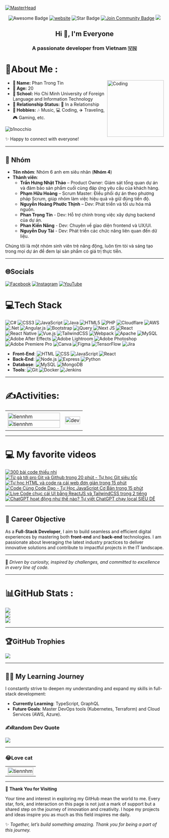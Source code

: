 [![MasterHead](https://firebasestorage.googleapis.com/v0/b/flexi-coding.appspot.com/o/dempgi7-520f8d5f-63d4-4453-8822-dbc149ae27f8.gif?alt=media&token=91c0c7b2-93c3-4029-b011-1a8703c5730d)](https://rishavchanda.io)
<!-- <img align="left" width="400" src="https://github.githubassets.com/images/modules/profile/profile-first-repo.svg" /> -->
<!-- <img align="right" width="64" src="https://img.icons8.com/color/48/vietnam-circular.png" /> -->
</h1>
<div align="center">
<img src="https://cdn.rawgit.com/sindresorhus/awesome/d7305f38d29fed78fa85652e3a63e154dd8e8829/media/badge.svg" alt="Awesome Badge"/>
<a href="https://arbeitnow.com/?utm_source=awesome-github-profile-readme"><img src="https://img.shields.io/static/v1?label=&labelColor=505050&message=arbeitnow&color=%230076D6&style=flat&logo=google-chrome&logoColor=%230076D6" alt="website"/></a>
<!-- <img src="http://hits.dwyl.com/abhisheknaiidu/awesome-github-profile-readme.svg" alt="Hits Badge"/> -->
<img src="https://img.shields.io/static/v1?label=%F0%9F%8C%9F&message=If%20Useful&style=style=flat&color=BC4E99" alt="Star Badge"/>
<a href="https://discord.gg/YPERM8en"><img src="https://img.shields.io/discord/733027681184251937.svg?style=flat&label=Join%20Community&color=7289DA" alt="Join Community Badge"/></a>
<a href="https://x.com/tincutee" ><img src="https://img.shields.io/twitter/follow/b1nocchio.svg?style=social" /> </a>
<br>
</div>

<h2 align="center">Hi 👋, I'm Everyone</h2>
<p align="center">
  <h3 align="center">A passionate developer from Vietnam 🇻🇳 </h3>
</p>

# 💫About Me :
<img align="right" alt="Coding" width="180" src="https://yt3.googleusercontent.com/i-zlYSC8n_BLiXNVF-t0etsgnRVIYrM9S3mF0TW3OoirvXw_-QXyKkdc8Wh3rifoZSqZMGA6nFg=s160-c-k-c0x00ffffff-no-rj">

- **👤 Name:** Phan Trong Tin
- **🎂 Age:** 20
- **🏫 School:** Ho Chi Minh University of Foreign Language and Information Technology
- **💑 Relationship Status:** 💞 In a Relationship
- **🎨 Hobbies:** 🎶 Music, 💻 Coding, ✈️ Traveling, 🎮 Gaming, etc.
<p align="left"> <img src="https://komarev.com/ghpvc/?username=b1nocchhio&label=Profile%20views&color=0e75b6&style=flat" alt="b1nocchio" /> </p>

✨ Happy to connect with everyone!

---

## 👥 Nhóm

- **Tên nhóm**: Nhóm 6 anh em siêu nhân (**Nhóm 4**)
- **Thành viên**:
  - **Trần Hưng Nhật Thảo** – Product Owner: Giám sát tổng quan dự án và đảm bảo sản phẩm cuối cùng đáp ứng yêu cầu của khách hàng.
  - **Phạm Hữu Hoàng** – Scrum Master: Điều phối dự án theo phương pháp Scrum, giúp nhóm làm việc hiệu quả và giữ đúng tiến độ.
  - **Nguyễn Hoàng Phước Thịnh** – Dev: Phát triển và tối ưu hóa mã nguồn.
  - **Phan Trọng Tín** - Dev: Hỗ trợ chính trong việc xây dựng backend của dự án.
  - **Phan Kiến Năng** - Dev: Chuyên về giao diện frontend và UX/UI.
  - **Nguyễn Duy Tài** - Dev: Phát triển các chức năng liên quan đến dữ liệu.

Chúng tôi là một nhóm sinh viên trẻ năng động, luôn tìm tòi và sáng tạo trong mọi dự án để đem lại sản phẩm có giá trị thực tiễn.

---

## 🌐Socials
[![Facebook](https://img.shields.io/badge/Facebook-%231877F2.svg?logo=Facebook&logoColor=white)](https://facebook.com/https://www.facebook.com/p2t.29/) [![Instagram](https://img.shields.io/badge/Instagram-%23E4405F.svg?logo=Instagram&logoColor=white)](https://instagram.com/https://www.instagram.com/p2t.29/) [![YouTube](https://img.shields.io/badge/YouTube-%23FF0000.svg?logo=YouTube&logoColor=white)](https://youtube.com/c/https://www.youtube.com/@p2t29) 
# 💻Tech Stack
![C#](https://img.shields.io/badge/c%23-%23239120.svg?style=flat&logo=c-sharp&logoColor=white) ![CSS3](https://img.shields.io/badge/css3-%231572B6.svg?style=flat&logo=css3&logoColor=white) ![JavaScript](https://img.shields.io/badge/javascript-%23323330.svg?style=flat&logo=javascript&logoColor=%23F7DF1E) ![Java](https://img.shields.io/badge/java-%23ED8B00.svg?style=flat&logo=java&logoColor=white) ![HTML5](https://img.shields.io/badge/html5-%23E34F26.svg?style=flat&logo=html5&logoColor=white) ![PHP](https://img.shields.io/badge/php-%23777BB4.svg?style=flat&logo=php&logoColor=white) ![Cloudflare](https://img.shields.io/badge/Cloudflare-F38020?style=flat&logo=Cloudflare&logoColor=white) ![AWS](https://img.shields.io/badge/AWS-%23FF9900.svg?style=flat&logo=amazon-aws&logoColor=white) ![.Net](https://img.shields.io/badge/.NET-5C2D91?style=flat&logo=.net&logoColor=white) ![Angular.js](https://img.shields.io/badge/angular.js-%23E23237.svg?style=flat&logo=angularjs&logoColor=white) ![Bootstrap](https://img.shields.io/badge/bootstrap-%23563D7C.svg?style=flat&logo=bootstrap&logoColor=white) ![jQuery](https://img.shields.io/badge/jquery-%230769AD.svg?style=flat&logo=jquery&logoColor=white) ![Next JS](https://img.shields.io/badge/Next-black?style=flat&logo=next.js&logoColor=white) ![React](https://img.shields.io/badge/react-%2320232a.svg?style=flat&logo=react&logoColor=%2361DAFB) ![React Native](https://img.shields.io/badge/react_native-%2320232a.svg?style=flat&logo=react&logoColor=%2361DAFB) ![Vue.js](https://img.shields.io/badge/vuejs-%2335495e.svg?style=flat&logo=vuedotjs&logoColor=%234FC08D) ![TailwindCSS](https://img.shields.io/badge/tailwindcss-%2338B2AC.svg?style=flat&logo=tailwind-css&logoColor=white) ![Webpack](https://img.shields.io/badge/webpack-%238DD6F9.svg?style=flat&logo=webpack&logoColor=black) ![Apache](https://img.shields.io/badge/apache-%23D42029.svg?style=flat&logo=apache&logoColor=white) ![MySQL](https://img.shields.io/badge/mysql-%2300f.svg?style=flat&logo=mysql&logoColor=white) ![Adobe After Effects](https://img.shields.io/badge/Adobe%20After%20Effects-9999FF.svg?style=flat&logo=Adobe%20After%20Effects&logoColor=white) ![Adobe Lightroom](https://img.shields.io/badge/Adobe%20Lightroom-31A8FF.svg?style=flat&logo=Adobe%20Lightroom&logoColor=white) ![Adobe Photoshop](https://img.shields.io/badge/adobephotoshop-%2331A8FF.svg?style=flat&logo=adobephotoshop&logoColor=white) ![Adobe Premiere Pro](https://img.shields.io/badge/Adobe%20Premiere%20Pro-9999FF.svg?style=flat&logo=Adobe%20Premiere%20Pro&logoColor=white) ![Canva](https://img.shields.io/badge/Canva-%2300C4CC.svg?style=flat&logo=Canva&logoColor=white) 	![Figma](https://img.shields.io/badge/figma-%23F24E1E.svg?style=flat&logo=figma&logoColor=white) ![TensorFlow](https://img.shields.io/badge/TensorFlow-%23FF6F00.svg?style=flat&logo=TensorFlow&logoColor=white) ![Jira](https://img.shields.io/badge/jira-%230A0FFF.svg?style=flat&logo=jira&logoColor=white)
- **Front-End**: ![HTML](https://img.shields.io/badge/HTML5-E34F26?logo=html5&logoColor=white) ![CSS](https://img.shields.io/badge/CSS3-1572B6?logo=css3&logoColor=white) ![JavaScript](https://img.shields.io/badge/JavaScript-F7DF1E?logo=javascript&logoColor=black) ![React](https://img.shields.io/badge/React-61DAFB?logo=react&logoColor=black) 
- **Back-End**: ![Node.js](https://img.shields.io/badge/Node.js-339933?logo=node.js&logoColor=white) ![Express](https://img.shields.io/badge/Express-000000?logo=express&logoColor=white) ![Python](https://img.shields.io/badge/Python-3776AB?logo=python&logoColor=white)
- **Database**: ![MySQL](https://img.shields.io/badge/MySQL-4479A1?logo=mysql&logoColor=white) ![MongoDB](https://img.shields.io/badge/MongoDB-47A248?logo=mongodb&logoColor=white)
- **Tools**: ![Git](https://img.shields.io/badge/Git-F05032?logo=git&logoColor=white) ![Docker](https://img.shields.io/badge/Docker-2496ED?logo=docker&logoColor=white) ![Jenkins](https://img.shields.io/badge/Jenkins-D24939?logo=jenkins&logoColor=white)

---

# ✍Activities:
<table style="width:100%;">
  <tr>
    <td>
      <img src="https://github-readme-stats.vercel.app/api/top-langs/?username=tiennhm&bg_color=FFFFFF00&text_color=179fa3&layout=compact&hide=CSS&langs_count=10&custom_title=Top%20ngôn%20ngữ%20được%20dùng" alt="tiennhm" width="100%"/>
      <img src="https://github-readme-stats.vercel.app/api?username=tiennhm&bg_color=FFFFFF00&text_color=179fa3&show_icons=true&count_private=true&include_all_commits=true&custom_title=Hoạt%20động%20trên%20Github" alt="tiennhm" width="100%"/>
    </td>
    <td>
      <p align="center"> 
        <img src="https://cdn.dribbble.com/users/1059583/screenshots/4171367/coding-freak.gif" alt="dev" width="100%"/>
      </p>
    </td>
  </tr>
</table>

---

# 💻 My favorite videos
<!-- YouTube video cards from https://github.com/DenverCoder1/github-readme-youtube-cards -->
<!-- If you want to display the latest videos, then simply follow the instructions in the above repo. -->
<!-- If you however want to select which videos display, then you can manually generate the video link by changing the below parameters in angle brackets. -->
<!-- https://ytcards.demolab.com/?id=<video ID>&title=<video+title>&lang=en&timestamp=<video publish date in Unix time format>&background_color=%230d1117&title_color=%23ffffff&stats_color=%23dedede&max_title_lines=1&width=250&border_radius=5&duration=<video duration in seconds> "<video title>") -->
<!-- BEGIN YOUTUBE-CARDS -->
[![300 bài code thiếu nhi](https://ytcards.demolab.com/?id=IjWuRvHyS3Q&title=300+bài+code+thiếu+nhi&lang=en&timestamp=1636628400&background_color=%230d1117&title_color=%23ffffff&stats_color=%23dedede&max_title_lines=1&width=250&border_radius=5&duration=436 "300 bài code thiếu nhi")](https://www.youtube.com/watch?v=IjWuRvHyS3Q)
[![Từ gà tới pro Git và Github trong 20 phút - Tự học Git siêu tốc](https://ytcards.demolab.com/?id=1JuYQgpbrW0&title=Từ+gà+tới+pro+Git+và+Github+trong+20+phút+-+Tự+học+Git+siêu+tốcb&lang=en&timestamp=1638183600&background_color=%230d1117&title_color=%23ffffff&stats_color=%23dedede&max_title_lines=1&width=250&border_radius=5&duration=380 "Từ gà tới pro Git và Github trong 20 phút - Tự học Git siêu tốc
")](https://www.youtube.com/watch?v=1JuYQgpbrW0)
[![Tự học HTML và code ra cái web đơn giản trong 15 phút](https://ytcards.demolab.com/?id=jSyH0HxKQPY&title=Tự+học+HTML+và+code+ra+cái+web+đơn+giản+trong+15+phút&lang=en&timestamp=1693396800&background_color=%230d1117&title_color=%23ffffff&stats_color=%23dedede&max_title_lines=1&width=250&border_radius=5&duration=786 "Tự học HTML và code ra cái web đơn giản trong 15 phút")](https://www.youtube.com/watch?v=jSyH0HxKQPY)
[![Code Cùng Code Dạo - Tự Học JavaScript Cơ Bản trong 15 phút](https://ytcards.demolab.com/?id=ZIgDYEZl1VE&title=Code+cùng+Code+Dạo+-+Tự+Học+Javascrpit+Cơ+Bản+Trong+15+phút&lang=en&timestamp=1698663600&background_color=%230d1117&title_color=%23ffffff&stats_color=%23dedede&max_title_lines=1&width=250&border_radius=5&duration=695 "Code Cùng Code Dạo - Tự Học JavaScript Cơ Bản trong 15 phút")](https://www.youtube.com/watch?v=ZIgDYEZl1VE)
[![Live Code chục cái UI bằng ReactJS và TailwindCSS trong 2 tiếng](https://ytcards.demolab.com/?id=g7rABOkk1cU&title=Live+Code+chục+cái+UI+bằng+ReactJS+và+TailwindCSS&lang=en&timestamp=1690632000&background_color=%230d1117&title_color=%23ffffff&stats_color=%23dedede&max_title_lines=1&width=250&border_radius=5&duration=860 "Live Code chục cái UI bằng ReactJS và TailwindCSS trong 2 tiếng")](https://www.youtube.com/watch?v=g7rABOkk1cU)
[![ChatGPT hoạt động như thế nào? Tự viết ChatGPT chạy local SIÊU DỄ](https://ytcards.demolab.com/?id=L7AWT4QMlYw&title=ChatGPT+hoạt+động+như+thế+nào?&lang=en&timestamp=1616324400&background_color=%230d1117&title_color=%23ffffff&stats_color=%23dedede&max_title_lines=1&width=250&border_radius=5&duration=1253 "ChatGPT hoạt động như thế nào? Tự viết ChatGPT chạy local SIÊU DỄ")](https://www.youtube.com/watch?v=L7AWT4QMlYw)
<!-- END YOUTUBE-CARDS -->

---

## 🌟 Career Objective

As a **Full-Stack Developer**, I aim to build seamless and efficient digital experiences by mastering both **front-end** and **back-end** technologies. I am passionate about leveraging the latest industry practices to deliver innovative solutions and contribute to impactful projects in the IT landscape.

--- 
🔗 _Driven by curiosity, inspired by challenges, and committed to excellence in every line of code._

---


# 📊GitHub Stats :
![](https://github-readme-stats.vercel.app/api?username=b1nocchio&theme=gotham&hide_border=false&include_all_commits=false&count_private=false)<br/>
![](https://github-readme-streak-stats.herokuapp.com/?user=b1nocchio&theme=gotham&hide_border=false)<br/>
![](https://github-readme-stats.vercel.app/api/top-langs/?username=b1nocchio&theme=gotham&hide_border=false&include_all_commits=false&count_private=false&layout=compact)

---

## 🏆GitHub Trophies
![](https://github-trophies.vercel.app/?username=b1nocchio&theme=tokyonight&no-frame=false&no-bg=true&margin-w=4)

---

## 👨‍💻 My Learning Journey

I constantly strive to deepen my understanding and expand my skills in full-stack development:
- **Currently Learning**: TypeScript, GraphQL
- **Future Goals**: Master DevOps tools (Kubernetes, Terraform) and Cloud Services (AWS, Azure).

### ✍️Random Dev Quote
![](https://quotes-github-readme.vercel.app/api?type=horizontal&theme=tokyonight)

---

### 😂Love cat
<table style="width:100%;">
  <tr>
    <td>
      <img src="https://media.tenor.com/uZv4t9KXvCMAAAAM/rainbow-cat-rainbow.gif" alt="tiennhm" width="100%"/>
    </td>
</table>

---

🙏 **Thank You for Visiting**

Your time and interest in exploring my GitHub mean the world to me. Every star, fork, and interaction on this page is not just a mark of support but a shared step on the journey of innovation and creativity. I hope my projects and ideas inspire you as much as this field inspires me daily.

✨ _Together, let’s build something amazing. Thank you for being a part of this journey._




